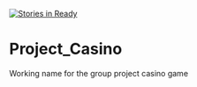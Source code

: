 [![Stories in Ready](https://badge.waffle.io/mmatuk/project_casino.png?label=ready&title=Ready)](https://waffle.io/mmatuk/project_casino)
# Project_Casino
Working name for the group project casino game
